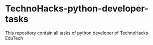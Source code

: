 # TechnoHacks-python-developer-tasks
This repository contain all tasks of python developer of TechnoHacks EduTech
